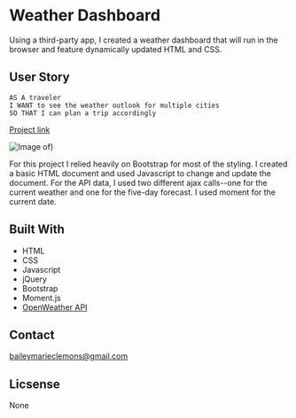 # Weather Dashboard

 Using a third-party app, I created a weather dashboard that will run in the browser and feature dynamically updated HTML and CSS.

## User Story

```
AS A traveler
I WANT to see the weather outlook for multiple cities
SO THAT I can plan a trip accordingly
```

[Project link](https://baileymclem.github.io/weather-dashboard/)

![Image of  ](https://github.com/baileymclem/https://github.com/baileymclem/weather-dashboard/blob/main/Weather%20Dashboard.gif))



For this project I relied heavily on Bootstrap for most of the styling. I created a basic HTML document and used Javascript to change and update the document. For the API data, I used two different ajax calls--one for the current weather and one for the five-day forecast. I used moment for the current date.



## Built With

* HTML
* CSS
* Javascript
* jQuery
* Bootstrap
* Moment.js
* [OpenWeather API](https://openweathermap.org/api)

## Contact

baileymarieclemons@gmail.com

## Licsense

None
